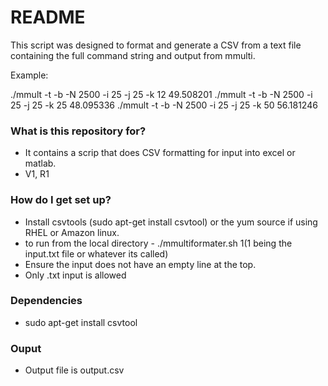 # README #

This script was designed to format and generate a CSV from a text file containing the full command string and output from mmulti.

Example:

./mmult -t -b -N 2500 -i 25 -j 25 -k 12
49.508201
./mmult -t -b -N 2500 -i 25 -j 25 -k 25
48.095336
./mmult -t -b -N 2500 -i 25 -j 25 -k 50
56.181246 

### What is this repository for? ###

* It contains a scrip that does CSV formatting for input into excel or matlab.
* V1, R1

### How do I get set up? ###

* Install csvtools (sudo apt-get install csvtool) or the yum source if using RHEL or Amazon linux. 
* to run from the local directory - ./mmultiformater.sh $1 ($1 being the input.txt file or whatever its called) 
* Ensure the input does not have an empty line at the top.
* Only .txt input is allowed

### Dependencies ###

* sudo apt-get install csvtool 

### Ouput ###

* Output file is output.csv



